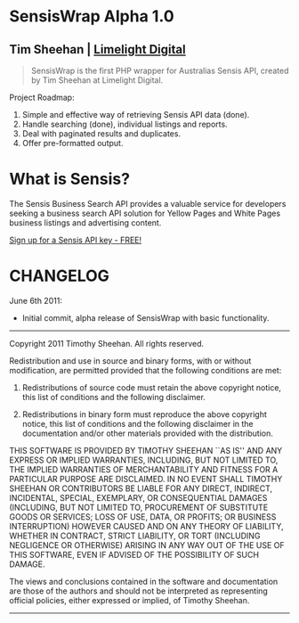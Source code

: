 SensisWrap Alpha 1.0
========

Tim Sheehan | [Limelight Digital](http://www.limelightdigital.com)
--------

> SensisWrap is the first PHP wrapper for Australias Sensis API, created by Tim Sheehan at Limelight Digital.

Project Roadmap:

   1. Simple and effective way of retrieving Sensis API data (done).
   2. Handle searching (done), individual listings and reports.
   3. Deal with paginated results and duplicates.
   4. Offer pre-formatted output.

What is Sensis?
===================
The Sensis Business Search API provides a valuable service for developers seeking a business search API solution for Yellow Pages and White Pages business listings and advertising content.

[Sign up for a Sensis API key - FREE!](http://developers.sensis.com.au)

CHANGELOG
=========

June 6th 2011:

* Initial commit, alpha release of SensisWrap with basic functionality.

-------

Copyright 2011 Timothy Sheehan. All rights reserved.

Redistribution and use in source and binary forms, with or without modification, are
permitted provided that the following conditions are met:

   1. Redistributions of source code must retain the above copyright notice, this list of
      conditions and the following disclaimer.

   2. Redistributions in binary form must reproduce the above copyright notice, this list
      of conditions and the following disclaimer in the documentation and/or other materials
      provided with the distribution.

THIS SOFTWARE IS PROVIDED BY TIMOTHY SHEEHAN ``AS IS'' AND ANY EXPRESS OR IMPLIED
WARRANTIES, INCLUDING, BUT NOT LIMITED TO, THE IMPLIED WARRANTIES OF MERCHANTABILITY AND
FITNESS FOR A PARTICULAR PURPOSE ARE DISCLAIMED. IN NO EVENT SHALL TIMOTHY SHEEHAN OR
CONTRIBUTORS BE LIABLE FOR ANY DIRECT, INDIRECT, INCIDENTAL, SPECIAL, EXEMPLARY, OR
CONSEQUENTIAL DAMAGES (INCLUDING, BUT NOT LIMITED TO, PROCUREMENT OF SUBSTITUTE GOODS OR
SERVICES; LOSS OF USE, DATA, OR PROFITS; OR BUSINESS INTERRUPTION) HOWEVER CAUSED AND ON
ANY THEORY OF LIABILITY, WHETHER IN CONTRACT, STRICT LIABILITY, OR TORT (INCLUDING
NEGLIGENCE OR OTHERWISE) ARISING IN ANY WAY OUT OF THE USE OF THIS SOFTWARE, EVEN IF
ADVISED OF THE POSSIBILITY OF SUCH DAMAGE.

The views and conclusions contained in the software and documentation are those of the
authors and should not be interpreted as representing official policies, either expressed
or implied, of Timothy Sheehan.

-------

